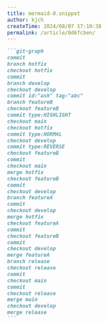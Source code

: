 ```yaml
---
title: mermaid-8.snippet
author: kjch
createTime: 2024/08/07 17:10:38
permalink: /article/8d6fcben/
---
```

````md
```git-graph
commit
branch hotfix
checkout hotfix
commit
branch develop
checkout develop
commit id:"ash" tag:"abc"
branch featureB
checkout featureB
commit type:HIGHLIGHT
checkout main
checkout hotfix
commit type:NORMAL
checkout develop
commit type:REVERSE
checkout featureB
commit
checkout main
merge hotfix
checkout featureB
commit
checkout develop
branch featureA
commit
checkout develop
merge hotfix
checkout featureA
commit
checkout featureB
commit
checkout develop
merge featureA
branch release
checkout release
commit
checkout main
commit
checkout release
merge main
checkout develop
merge release
```
````

